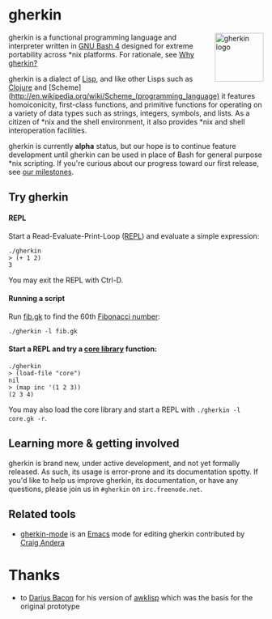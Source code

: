 # gherkin

<img src="https://dl.dropboxusercontent.com/u/12379861/gherkin_logo.png" alt="gherkin logo" title="gherkin logo" align="right" width="96" />

gherkin is a functional programming language and interpreter written in [GNU Bash 4](http://www.gnu.org/software/bash/) designed for extreme portability across *nix platforms.  For rationale, see [Why gherkin?](https://github.com/alandipert/gherkin/wiki/Why-gherkin%3F)

gherkin is a dialect of [Lisp](http://en.wikipedia.org/wiki/Lisp), and like other Lisps such as [Clojure](http://clojure.org/) and [Scheme](http://en.wikipedia.org/wiki/Scheme_(programming_language) it features homoiconicity, first-class functions, and primitive functions for operating on a variety of data types such as strings, integers, symbols, and lists.  As a citizen of *nix and the shell environment, it also provides *nix and shell interoperation facilities.

gherkin is currently **alpha** status, but our hope is to continue feature development until gherkin can be used in place of Bash for general purpose *nix scripting.  If you're curious about our progress toward our first release, see [our milestones](https://github.com/alandipert/gherkin/issues/milestones).

## Try gherkin

#### REPL

Start a Read-Evaluate-Print-Loop ([REPL](http://en.wikipedia.org/wiki/REPL)) and evaluate a simple expression:

    ./gherkin
    > (+ 1 2)
    3

You may exit the REPL with Ctrl-D.

#### Running a script

Run [fib.gk](fib.gk) to find the 60th [Fibonacci number](http://en.wikipedia.org/wiki/Fibonacci_number):

    ./gherkin -l fib.gk
    
#### Start a REPL and try a [core library](core.gk) function:

    ./gherkin
    > (load-file "core")
    nil
    > (map inc '(1 2 3))
    (2 3 4)
    
You may also load the core library and start a REPL with `./gherkin -l core.gk -r`.

## Learning more & getting involved

gherkin is brand new, under active development, and not yet formally released.  As such, its usage is error-prone and its documentation spotty.  If you'd like to help us improve gherkin, its documentation, or have any questions, please join us in `#gherkin` on `irc.freenode.net`.

## Related tools

* [gherkin-mode](https://github.com/candera/gherkin-mode) is an [Emacs](http://www.gnu.org/software/emacs/) mode for editing gherkin contributed by [Craig Andera](https://github.com/candera)

# Thanks

* to [Darius Bacon](http://wry.me/blog/) for his version of [awklisp](https://github.com/darius/awklisp) which was the basis for the original prototype
